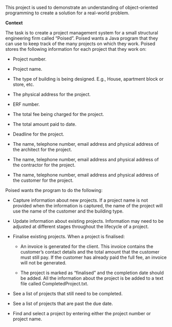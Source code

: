 This project is used to demonstrate an understanding of object-oriented programming to create a solution for a real-world problem.

**Context**

The task is to create a project management system for a small structural engineering firm called “Poised”. Poised wants a Java program that they can use to keep track of the many projects on which they work. Poised stores the following information for each project that they work on: 

* Project number. 

* Project name. 

* The type of building is being designed. E.g., House, apartment block or store, etc.

* The physical address for the project. 

* ERF number. 

* The total fee being charged for the project. 

* The total amount paid to date. 

* Deadline for the project. 

* The name, telephone number, email address and physical address of the architect for the project. 

* The name, telephone number, email address and physical address of the contractor for the project. 

* The name, telephone number, email address and physical address of the customer for the project. 

Poised wants the program to do the following: 

* Capture information about new projects. If a project name is not provided when the information is captured, the name of the project will use the name of the customer and the building type.

* Update information about existing projects. Information may need to be adjusted at different stages throughout the lifecycle of a project. 

* Finalise existing projects. When a project is finalised: 

    * An invoice is generated for the client. This invoice contains the customer’s contact details and the total amount that the customer must still pay. If the customer has already paid the full fee, an invoice will not be generated. 

    * The project is marked as “finalised” and the completion date should be added. All the information about the project is be added to a text file called CompletedProject.txt.

* See a list of projects that still need to be completed. 

* See a list of projects that are past the due date. 

* Find and select a project by entering either the project number or project name.
